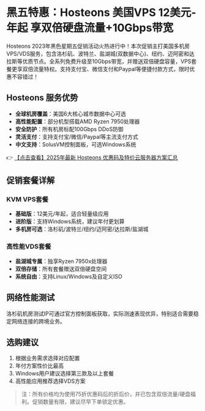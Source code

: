 # 黑五特惠：Hosteons 美国VPS 12美元-年起 享双倍硬盘流量+10Gbps带宽

Hosteons 2023年黑色星期五促销活动火热进行中！本次促销主打美国多机房VPS/VDS服务，包含洛杉矶、波特兰、盐湖城(双数据中心)、纽约、迈阿密和达拉斯等优质节点。全系列免费升级至10Gbps带宽，并赠送双倍硬盘容量，VPS套餐更享双倍流量特权。支持支付宝、微信支付和Paypal等便捷付款方式，限时优惠不容错过！

## Hosteons 服务优势

- **全球机房覆盖**：美国6大核心城市数据中心可选
- **高性能配置**：部分机型搭载AMD Ryzen 7950处理器
- **安全防护**：所有机房标配100Gbps DDoS防御
- **灵活支付**：支持支付宝/微信/Paypal等主流支付方式
- **中文支持**：SolusVM控制面板，可选Windows系统

👉 [【点击查看】2025年最新 Hosteons 优惠码及特价云服务器方案汇总](https://bit.ly/hosteons)

## 促销套餐详解

### KVM VPS套餐
- **基础版**：12美元/年起，适合轻量级应用
- **进阶版**：支持Windows系统，建议年付更划算
- **多机房可选**：洛杉矶/波特兰/纽约/迈阿密/达拉斯/盐湖城

### 高性能VDS套餐
- **盐湖城专属**：独享Ryzen 7950x处理器
- **双倍存储**：所有套餐赠送双倍硬盘空间
- **系统自由**：支持Linux/Windows及自定义ISO

## 网络性能测试
洛杉矶机房测试IP可通过官方控制面板获取，实际测速表现优异，特别适合需要稳定网络连接的跨境业务。

## 选购建议
1. 根据业务需求选择对应配置
2. 年付方案性价比最高
3. Windows用户建议选择第三款及以上套餐
4. 高性能应用推荐选择VDS方案

> 注：所有价格均为使用75折优惠码后的折后价，并已包含双倍流量/硬盘福利。促销数量有限，建议尽早下单锁定优惠。